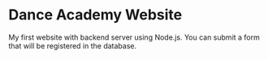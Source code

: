 # Dance Academy Website

My first website with backend server using Node.js.
You can submit a form that will be registered in the database.
